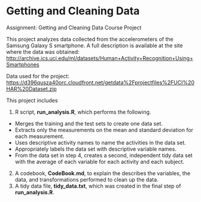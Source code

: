 # Getting and Cleaning Data
Assignment: Getting and Cleaning Data Course Project

This project analyzes data collected from the accelerometers of the Samsung Galaxy S smartphone. 
A full description is available at the site where the data was obtained:
http://archive.ics.uci.edu/ml/datasets/Human+Activity+Recognition+Using+Smartphones

Data used for the project: https://d396qusza40orc.cloudfront.net/getdata%2Fprojectfiles%2FUCI%20HAR%20Dataset.zip
  
This project includes
1. R script, **run_analysis.R**, which performs the following.
  - Merges the training and the test sets to create one data set.
  - Extracts only the measurements on the mean and standard deviation for each measurement.
  - Uses descriptive activity names to name the activities in the data set.
  - Appropriately labels the data set with descriptive variable names.
  - From the data set in step 4, creates a second, independent tidy data set with the average of each variable for each activity and each subject.

2. A codebook, **CodeBook.md**, to explain the describes the variables, the data, and transformations performed to clean up the data.
3. A tidy data file, **tidy_data.txt**, which was created in the final step of **run_analysis.R**.
